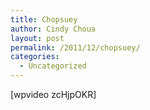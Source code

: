 ```yaml
---
title: Chopsuey
author: Cindy Choua
layout: post
permalink: /2011/12/chopsuey/
categories:
  - Uncategorized
---
```

[wpvideo zcHjpOKR]